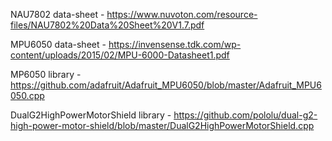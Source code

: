 NAU7802 data-sheet - https://www.nuvoton.com/resource-files/NAU7802%20Data%20Sheet%20V1.7.pdf

MPU6050 data-sheet - https://invensense.tdk.com/wp-content/uploads/2015/02/MPU-6000-Datasheet1.pdf

MP6050 library - https://github.com/adafruit/Adafruit_MPU6050/blob/master/Adafruit_MPU6050.cpp

DualG2HighPowerMotorShield library - https://github.com/pololu/dual-g2-high-power-motor-shield/blob/master/DualG2HighPowerMotorShield.cpp
